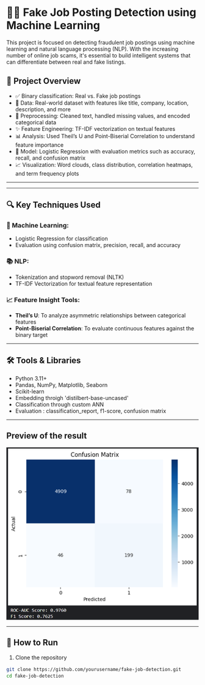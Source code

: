 # 🕵️‍♂️ Fake Job Posting Detection using Machine Learning

This project is focused on detecting fraudulent job postings using machine learning and natural language processing (NLP). With the increasing number of online job scams, it's essential to build intelligent systems that can differentiate between real and fake listings.

## 📌 Project Overview

- ✅ Binary classification: Real vs. Fake job postings  
- 📄 Data: Real-world dataset with features like title, company, location, description, and more  
- 🧹 Preprocessing: Cleaned text, handled missing values, and encoded categorical data  
- ✨ Feature Engineering: TF-IDF vectorization on textual features  
- 📊 Analysis: Used Theil’s U and Point-Biserial Correlation to understand feature importance  
- 🤖 Model: Logistic Regression with evaluation metrics such as accuracy, recall, and confusion matrix  
- 📈 Visualization: Word clouds, class distribution, correlation heatmaps, and term frequency plots  

---


---

## 🔍 Key Techniques Used

### 🧠 Machine Learning:
- Logistic Regression for classification
- Evaluation using confusion matrix, precision, recall, and accuracy

### 📚 NLP:
- Tokenization and stopword removal (NLTK)
- TF-IDF Vectorization for textual feature representation

### 📈 Feature Insight Tools:
- **Theil’s U**: To analyze asymmetric relationships between categorical features
- **Point-Biserial Correlation**: To evaluate continuous features against the binary target

---

## 🛠️ Tools & Libraries

- Python 3.11+
- Pandas, NumPy, Matplotlib, Seaborn
- Scikit-learn
- Embedding throigh 'distilbert-base-uncased'
- Classification through custom ANN
- Evaluation : classification_report, f1-score, confusion matrix
---
## Preview of the result
![Evaluation result](./Screenshot_2025-06-25_212254.png)

---
## 🚀 How to Run

1. Clone the repository
```bash
git clone https://github.com/yourusername/fake-job-detection.git
cd fake-job-detection

